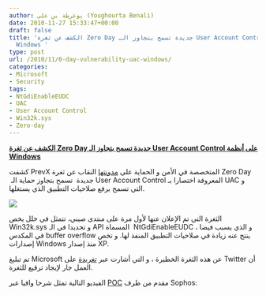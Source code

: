 ```yaml
---
author: يوغرطة بن علي (Youghourta Benali)
date: 2010-11-27 15:33:47+00:00
draft: false
title: 'الكشف عن ثغرة Zero Day جديدة تسمح بتجاوز الـ User Account Control على أنظمة
  Windows '
type: post
url: /2010/11/0-day-vulnerability-uac-windows/
categories:
- Microsoft
- Security
tags:
- NtGdiEnableEUDC
- UAC
- User Account Control
- Win32k.sys
- Zero-day
---
```


**[الكشف عن ثغرة Zero Day جديدة تسمح بتجاوز الـ User Account Control على أنظمة Windows](http://www.it-scoop.com/2010/11/0-day-vulnerability-uac-windows)**




كشفت PrevX المتخصصة في الأمن و الحماية على [مدونتها](http://www.prevx.com/blog/160/New-Windows-day-exploit-speaks-Chinese.html) النقاب عن ثغرة Zero Day  جديدة  تسمح بتجاوز حماية الـ User Account Control المعروفة اختصارا بـ UAC و التي تسمح برفع صلاحيات التطبيق الذي يستغلها.




[![](http://www.it-scoop.com/wp-content/uploads/2010/11/windows-bullet-holes-300x232.jpg)
](http://www.it-scoop.com/2010/11/0-day-vulnerability-uac-windows)


الثغرة التي تم الإعلان عنها لأول مرة على منتدى صيني، تتمثل في خلل يخص Win32k.sys و تحديدا في الـ API المسماة  NtGdiEnableEUDC ، و الذي يسبب فيضا في المكدس buffer overflow ينتج عنه زيادة في صلاحيات التطبيق المنفذ لها. و تخص إصدارات Windows منذ إصدار XP.

تم تبليغ Microsoft عن هذه الثغرة الخطيرة ، و التي أشارت عبر [تغريدة](http://twitter.com/#!/msftsecresponse/status/7590788200402945) على Twitter أن العمل جار لإيجاد ترقيع للثغرة.

الفيديو التالية تمثل شرحا وافيا عبر [POC](http://en.wikipedia.org/wiki/Proof_of_concept) مقدم من طرف Sophos:

<!-- more -->



<object classid="clsid:d27cdb6e-ae6d-11cf-96b8-444553540000" width="640" codebase="http://download.macromedia.com/pub/shockwave/cabs/flash/swflash.cab#version=6,0,40,0" height="385"><embed src="http://www.youtube.com/v/LKCKKYjm1Nw?fs=1&hl=fr_FR&color1=0x5d1719&color2=0xcd311b" allowscriptaccess="always" height="385" width="640" allowfullscreen="true" type="application/x-shockwave-flash"></embed></object>
